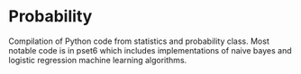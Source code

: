 # Probability
Compilation of Python code from statistics and probability class. Most notable code is in pset6 which includes implementations of naive bayes and logistic regression machine learning algorithms.
